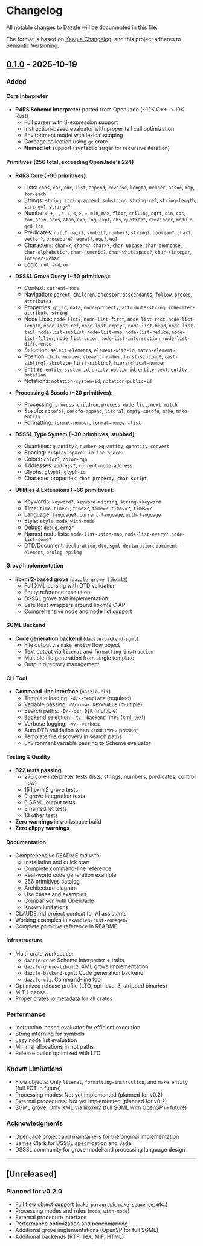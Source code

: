 # Changelog

All notable changes to Dazzle will be documented in this file.

The format is based on [Keep a Changelog](https://keepachangelog.com/en/1.0.0/),
and this project adheres to [Semantic Versioning](https://semver.org/spec/v2.0.0.html).

## [0.1.0] - 2025-10-19

### Added

#### Core Interpreter
- **R4RS Scheme interpreter** ported from OpenJade (~12K C++ → 10K Rust)
  - Full parser with S-expression support
  - Instruction-based evaluator with proper tail call optimization
  - Environment model with lexical scoping
  - Garbage collection using `gc` crate
  - **Named let** support (syntactic sugar for recursive iteration)

#### Primitives (256 total, exceeding OpenJade's 224)
- **R4RS Core (~90 primitives)**:
  - Lists: `cons`, `car`, `cdr`, `list`, `append`, `reverse`, `length`, `member`, `assoc`, `map`, `for-each`
  - Strings: `string`, `string-append`, `substring`, `string-ref`, `string-length`, `string=?`, `string<?`
  - Numbers: `+`, `-`, `*`, `/`, `<`, `>`, `=`, `min`, `max`, `floor`, `ceiling`, `sqrt`, `sin`, `cos`, `tan`, `asin`, `acos`, `atan`, `exp`, `log`, `expt`, `abs`, `quotient`, `remainder`, `modulo`, `gcd`, `lcm`
  - Predicates: `null?`, `pair?`, `symbol?`, `number?`, `string?`, `boolean?`, `char?`, `vector?`, `procedure?`, `equal?`, `eqv?`, `eq?`
  - Characters: `char=?`, `char<?`, `char>?`, `char-upcase`, `char-downcase`, `char-alphabetic?`, `char-numeric?`, `char-whitespace?`, `char->integer`, `integer->char`
  - Logic: `not`, `and`, `or`

- **DSSSL Grove Query (~50 primitives)**:
  - Context: `current-node`
  - Navigation: `parent`, `children`, `ancestor`, `descendants`, `follow`, `preced`, `attributes`
  - Properties: `gi`, `id`, `data`, `node-property`, `attribute-string`, `inherited-attribute-string`
  - Node Lists: `node-list?`, `node-list-first`, `node-list-rest`, `node-list-length`, `node-list-ref`, `node-list-empty?`, `node-list-head`, `node-list-tail`, `node-list-sublist`, `node-list-map`, `node-list-reduce`, `node-list-filter`, `node-list-union`, `node-list-intersection`, `node-list-difference`
  - Selection: `select-elements`, `element-with-id`, `match-element?`
  - Position: `child-number`, `element-number`, `first-sibling?`, `last-sibling?`, `absolute-first-sibling?`, `hierarchical-number`
  - Entities: `entity-system-id`, `entity-public-id`, `entity-text`, `entity-notation`
  - Notations: `notation-system-id`, `notation-public-id`

- **Processing & Sosofo (~20 primitives)**:
  - Processing: `process-children`, `process-node-list`, `next-match`
  - Sosofo: `sosofo?`, `sosofo-append`, `literal`, `empty-sosofo`, `make`, `make-entity`
  - Formatting: `format-number`, `format-number-list`

- **DSSSL Type System (~30 primitives, stubbed)**:
  - Quantities: `quantity?`, `number->quantity`, `quantity-convert`
  - Spacing: `display-space?`, `inline-space?`
  - Colors: `color?`, `color-rgb`
  - Addresses: `address?`, `current-node-address`
  - Glyphs: `glyph?`, `glyph-id`
  - Character properties: `char-property`, `char-script`

- **Utilities & Extensions (~66 primitives)**:
  - Keywords: `keyword?`, `keyword->string`, `string->keyword`
  - Time: `time`, `time<?`, `time>?`, `time=?`, `time<=?`, `time>=?`
  - Language: `language?`, `current-language`, `with-language`
  - Style: `style`, `mode`, `with-mode`
  - Debug: `debug`, `error`
  - Named node lists: `node-list-union-map`, `node-list-every?`, `node-list-some?`
  - DTD/Document: `declaration`, `dtd`, `sgml-declaration`, `document-element`, `prolog`, `epilog`

#### Grove Implementation
- **libxml2-based grove** (`dazzle-grove-libxml2`)
  - Full XML parsing with DTD validation
  - Entity reference resolution
  - DSSSL grove trait implementation
  - Safe Rust wrappers around libxml2 C API
  - Comprehensive node and node list support

#### SGML Backend
- **Code generation backend** (`dazzle-backend-sgml`)
  - File output via `make entity` flow object
  - Text output via `literal` and `formatting-instruction`
  - Multiple file generation from single template
  - Output directory management

#### CLI Tool
- **Command-line interface** (`dazzle-cli`)
  - Template loading: `-d/--template` (required)
  - Variable passing: `-V/--var KEY=VALUE` (multiple)
  - Search paths: `-D/--dir DIR` (multiple)
  - Backend selection: `-t/--backend TYPE` (xml, text)
  - Verbose logging: `-v/--verbose`
  - Auto DTD validation when `<!DOCTYPE>` present
  - Template file discovery in search paths
  - Environment variable passing to Scheme evaluator

#### Testing & Quality
- **322 tests passing**:
  - 276 core interpreter tests (lists, strings, numbers, predicates, control flow)
  - 15 libxml2 grove tests
  - 9 grove integration tests
  - 6 SGML output tests
  - 3 named let tests
  - 13 other tests
- **Zero warnings** in workspace build
- **Zero clippy warnings**

#### Documentation
- Comprehensive README.md with:
  - Installation and quick start
  - Complete command-line reference
  - Real-world code generation example
  - 256 primitives catalog
  - Architecture diagram
  - Use cases and examples
  - Comparison with OpenJade
  - Known limitations
- CLAUDE.md project context for AI assistants
- Working examples in `examples/rust-codegen/`
- Complete primitive reference in README

#### Infrastructure
- Multi-crate workspace:
  - `dazzle-core`: Scheme interpreter + traits
  - `dazzle-grove-libxml2`: XML grove implementation
  - `dazzle-backend-sgml`: Code generation backend
  - `dazzle-cli`: Command-line tool
- Optimized release profile (LTO, opt-level 3, stripped binaries)
- MIT License
- Proper crates.io metadata for all crates

### Performance
- Instruction-based evaluator for efficient execution
- String interning for symbols
- Lazy node list evaluation
- Minimal allocations in hot paths
- Release builds optimized with LTO

### Known Limitations
- Flow objects: Only `literal`, `formatting-instruction`, and `make entity` (full FOT in future)
- Processing modes: Not yet implemented (planned for v0.2)
- External procedures: Not yet implemented (planned for v0.2)
- SGML grove: Only XML via libxml2 (full SGML with OpenSP in future)

### Acknowledgments
- OpenJade project and maintainers for the original implementation
- James Clark for DSSSL specification and Jade
- DSSSL community for grove model and processing language design

---

## [Unreleased]

### Planned for v0.2.0
- Full flow object support (`make paragraph`, `make sequence`, etc.)
- Processing modes and rules (`mode`, `with-mode`)
- External procedure interface
- Performance optimization and benchmarking
- Additional grove implementations (OpenSP for full SGML)
- Additional backends (RTF, TeX, MIF, HTML)

[0.1.0]: https://github.com/rschleitzer/dazzle/releases/tag/v0.1.0
